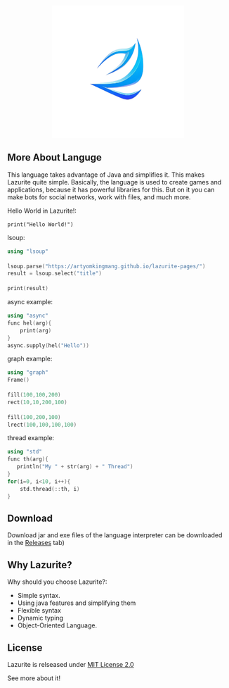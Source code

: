 <div align="center">
  <img src="icon.png" width="300">
</div>

## More About Languge
This language takes advantage of Java and simplifies it. This makes Lazurite quite simple. Basically, the language is used to create games and applications, because it has powerful libraries for this. But on it you can make bots for social networks, work with files, and much more.

Hello World in Lazurite!:

```shell
print("Hello World!")
```
lsoup:
```cpp
using "lsoup"

lsoup.parse("https://artyomkingmang.github.io/lazurite-pages/")
result = lsoup.select("title")

print(result)
```

async example:
```cpp
using "async"
func hel(arg){
    print(arg)
}
async.supply(hel("Hello"))
```
graph example:
```cpp
using "graph"
Frame()

fill(100,100,200)
rect(10,10,200,100)

fill(100,200,100)
lrect(100,100,100,100)
```
thread example:
```cpp
using "std"
func th(arg){
   println("My " + str(arg) + " Thread")
}
for(i=0, i<10, i++){
    std.thread(::th, i)
}
```

## Download

Download jar and exe files of the language interpreter can be downloaded in the <a href = "https://github.com/ArtyomKingmang/Lazurite/releases">Releases</a> tab)

## Why Lazurite?
Why should you choose Lazurite?:

- Simple syntax.
- Using java features and simplifying them
- Flexible syntax
- Dynamic typing
- Object-Oriented Language.


## License
Lazurite is relseased under <a href="https://github.com/ArtyomKingmang/Lazurite/wiki">MIT License 2.0</a>

See more about it!



